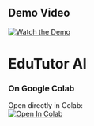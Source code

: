 ## Demo Video

[![Watch the Demo](https://img.shields.io/badge/Watch-Demo%20Video-blue?logo=google-drive)](https://drive.google.com/file/d/1OpxAKm7Tyqja9Cz6GdZwCsyBnfPEmDYU/view?usp=drivesdk)

# EduTutor AI 
### On Google Colab
Open directly in Colab:  
[![Open In Colab](https://colab.research.google.com/assets/colab-badge.svg)](https://colab.research.google.com/drive/1W4fxaEARQ4hkzc69H8WO9Z506oOWt003)


